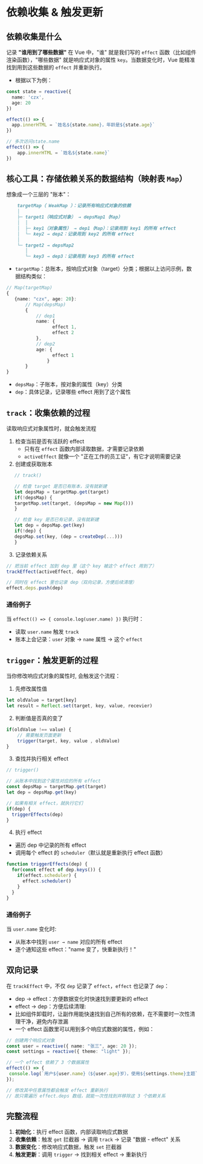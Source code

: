# 依赖收集 & 触发更新

## 依赖收集是什么
记录 **"谁用到了哪些数据"**
在 Vue 中，"谁" 就是我们写的 `effect` 函数（比如组件渲染函数），"哪些数据" 就是响应式对象的属性 `key`。当数据变化时，Vue 能精准找到用到这些数据的 `effect` 并重新执行。
 - 根据以下为例：
```ts
const state = reactive({
  name: 'czx',
  age: 20
})

effect(() => {
  app.innerHTML = `姓名${state.name}，年龄是${state.age}`
})

// 多次访问state.name
effect(() => {
    app.innerHTML = `姓名${state.name}`
})
```

## 核心工具：存储依赖关系的数据结构（映射表 `Map`）
想象成一个三层的 "账本"：
```md
    targetMap（ WeakMap ）：记录所有响应式对象的依赖
    │
    ├─ target1（响应式对象） → depsMap1（Map）
    │  │
    │  ├─ key1（对象属性） → dep1（Map）：记录用到 key1 的所有 effect
    │  └─ key2 → dep2：记录用到 key2 的所有 effect
    │
    └─ target2 → depsMap2
       │
       └─ key3 → dep3：记录用到 key3 的所有 effect
```

 - `targetMap`：总账本，按响应式对象（target）分类；根据以上访问示例，数据结构类似：
 ```ts
 // Map(targetMap)
{
    {name: "czx", age: 20}: 
        // Map(depsMap)
        {
            // dep1
            name: {
                  effect 1,
                  effect 2
            },
            // dep2
            age: {
                  effect 1
                }
        }
}
 ```

 - `depsMap`：子账本，按对象的属性（key）分类
 - `dep`：具体记录，记录哪些 effect 用到了这个属性


## `track`：收集依赖的过程
读取响应式对象属性时，就会触发流程
 1. 检查当前是否有活跃的 effect
    - 只有在 `effect` 函数内部读取数据，才需要记录依赖
    - `activeEffect` 就像一个 "正在工作的员工证"，有它才说明需要记录
 2. 创建或获取账本
 
 ```ts
    // track()

    // 检查 target 是否已有账本，没有就新建
    let depsMap = targetMap.get(target)
    if(!depsMap) {
    targetMap.set(target, (depsMap = new Map()))
    }

    // 检查 key 是否已有记录，没有就新建
    let dep = depsMap.get(key)
    if(!dep) {
    depsMap.set(key, (dep = createDep(...)))
    }
 ```

 3. 记录依赖关系

 ```ts
// 把当前 effect 加到 dep 里（这个 key 被这个 effect 用到了）
trackEffect(activeEffect, dep)

// 同时在 effect 里也记录 dep（双向记录，方便后续清理）
effect.deps.push(dep)
 ```

 ### 通俗例子

 当 `effect(() => { console.log(user.name) })` 执行时：
  - 读取 `user.name` 触发 `track`
  - 账本上会记录：`user` 对象 → `name` 属性 → 这个 `effect`


## `trigger`：触发更新的过程 
当你修改响应式对象的属性时, 会触发这个流程：

1. 先修改属性值
```ts
let oldValue = target[key]
let result = Reflect.set(target, key, value, recevier)
```

2. 判断值是否真的变了
```ts
if(oldValue !== value) {
    // 需要触发页面更新
    trigger(target, key, value , oldValue)
}
```

3. 查找并执行相关 effect
```ts
// trigger()

// 从账本中找到这个属性对应的所有 effect
const depsMap = targetMap.get(target)
let dep = depsMap.get(key)

// 如果有相关 effect，就执行它们
if(dep) {
  triggerEffects(dep)
}
```

4. 执行 effect
 - 遍历 dep 中记录的所有 effect
 - 调用每个 effect 的 `scheduler`（默认就是重新执行 effect 函数）
```ts
function triggerEffects(dep) {
  for(const effect of dep.keys()) {
    if(effect.scheduler) {
      effect.scheduler()
    }
  }
}
```


### 通俗例子
当 `user.name` 变化时:
 - 从账本中找到 `user → name` 对应的所有 effect
 - 逐个通知这些 effect："name 变了，快重新执行！"

## 双向记录
在 `trackEffect` 中，不仅 `dep` 记录了 `effect`，`effect` 也记录了 `dep`：
 - dep → effect：方便数据变化时快速找到要更新的 effect
 - effect → dep：方便后续清理:
 - 比如组件卸载时，让副作用能快速找到自己所有的依赖，在不需要时一次性清理干净，避免内存泄漏
 - 一个 effect 函数里可以用到多个响应式数据的属性，例如：
 ```ts
// 创建两个响应式对象
const user = reactive({ name: "张三", age: 20 });
const settings = reactive({ theme: "light" });

// 一个 effect 依赖了 3 个数据属性
effect(() => {
  console.log(`用户${user.name}（${user.age}岁），使用${settings.theme}主题`);
});

// 修改其中任意属性都会触发 effect 重新执行
// 故只需遍历 effect.deps 数组，就能一次性找到并移除这 3 个依赖关系
 ```


## 完整流程

1. **初始化**：执行 effect 函数，内部读取响应式数据
2. **收集依赖**：触发 `get` 拦截器 → 调用 `track` → 记录 "数据 - effect" 关系
3. **数据变化**：修改响应式数据，触发 `set` 拦截器
4. **触发更新**：调用 `trigger` → 找到相关 effect → 重新执行